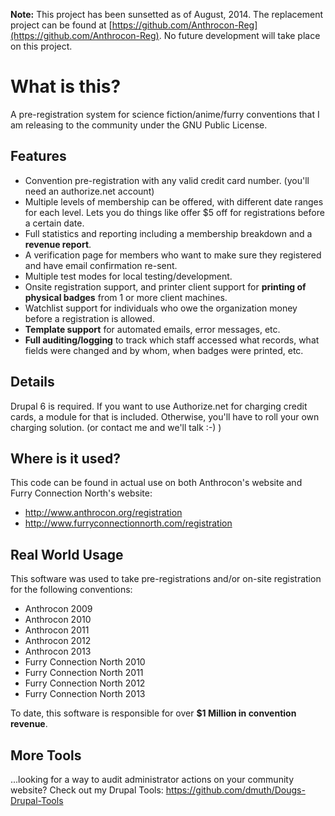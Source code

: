 

**Note:** This project has been sunsetted as of August, 2014.  The replacement project can be found at [https://github.com/Anthrocon-Reg](https://github.com/Anthrocon-Reg).  No future development will take place on this project.


What is this?
=============

A pre-registration system for science fiction/anime/furry conventions that I am releasing to the community under the GNU Public License.

Features
--------

- Convention pre-registration with any valid credit card number. 
	(you'll need an authorize.net account)
- Multiple levels of membership can be offered, with different date ranges 
	for each level. Lets you do things like offer $5 off for registrations 
	before a certain date.
- Full statistics and reporting including a membership breakdown and 
	a **revenue report**.
- A verification page for members who want to make sure they registered 
	and have email confirmation re-sent.
- Multiple test modes for local testing/development.
- Onsite registration support, and printer client support for **printing 
	of physical badges** from 1 or more client machines.
- Watchlist support for individuals who owe the organization money before 
	a registration is allowed.
- **Template support** for automated emails, error messages, etc.
- **Full auditing/logging** to track which staff accessed what records, what 
	fields were changed and by whom, when badges were printed, etc.


Details
-------

Drupal 6 is required. If you want to use Authorize.net for charging credit 
cards, a module for that is included. Otherwise, you'll have to roll your 
own charging solution. (or contact me and we'll talk :-) )

Where is it used?
-----------------

This code can be found in actual use on both Anthrocon's website and 
Furry Connection North's website:

- http://www.anthrocon.org/registration
- http://www.furryconnectionnorth.com/registration


Real World Usage
----------------
This software was used to take pre-registrations and/or on-site registration 
for the following conventions:

- Anthrocon 2009
- Anthrocon 2010
- Anthrocon 2011
- Anthrocon 2012
- Anthrocon 2013
- Furry Connection North 2010
- Furry Connection North 2011
- Furry Connection North 2012
- Furry Connection North 2013

To date, this software is responsible for over **$1 Million in 
convention revenue**.

More Tools
----------

...looking for a way to audit administrator actions on your community website? 
Check out my Drupal Tools: https://github.com/dmuth/Dougs-Drupal-Tools


